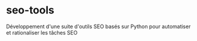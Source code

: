# seo-tools
Développement d'une suite d'outils SEO basés sur Python pour automatiser et rationaliser les tâches SEO

